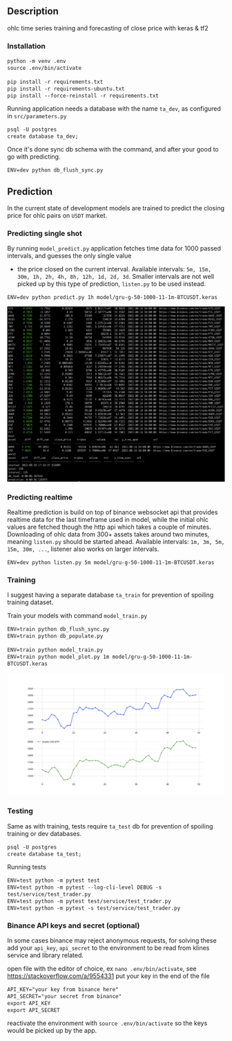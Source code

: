 ## Description

ohlc time series training and forecasting of close price with keras & tf2

### Installation

```
python -m venv .env
source .env/bin/activate

pip install -r requirements.txt
pip install -r requirements-ubuntu.txt
pip install --force-reinstall -r requirements.txt
```

Running application needs a database with the name `ta_dev`, as configured in `src/parameters.py`

```
psql -U postgres
create database ta_dev;
```

Once it's done sync db schema with the command, and after your good to go with predicting.

```
ENV=dev python db_flush_sync.py
```

## Prediction

In the current state of development models are trained to predict the closing price for ohlc pairs on `USDT` market.

### Predicting single shot

By running `model_predict.py` application fetches time data for 1000 passed intervals, and guesses the only single value
- the price closed on the current interval. Available intervals: `5m, 15m, 30m, 1h, 2h, 4h, 8h, 12h, 1d, 2d, 3d`.
Smaller intervals are not well picked up by this type of prediction, `listen.py` to be used instead.

```
ENV=dev python predict.py 1h model/gru-g-50-1000-11-1m-BTCUSDT.keras
```

![model predict](doc/mode_predict.png)

### Predicting realtime

Realtime prediction is build on top of binance websocket api that provides realtime data for the last timeframe used in
model, while the initial ohlc values are fetched though the http api which takes a couple of minutes. Downloading of
ohlc data from 300+ assets takes around two minutes, meaning `listen.py` should be started ahead. Available
intervals: `1m, 3m, 5m, 15m, 30m, ...`, listener also works on larger intervals.

```
ENV=dev python listen.py 5m model/gru-g-50-1000-11-1m-BTCUSDT.keras
```

### Training

I suggest having a separate database `ta_train` for prevention of spoiling training dataset.

Train your models with command `model_train.py`

```
ENV=train python db_flush_sync.py
ENV=train python db_populate.py

ENV=train python model_train.py
ENV=train python model_plot.py 1m model/gru-g-50-1000-11-1m-BTCUSDT.keras

```

![model plot](doc/model_plot.png)

### Testing

Same as with training, tests require `ta_test` db for prevention of spoiling training or dev databases.

```
psql -U postgres
create database ta_test;
``` 

Running tests

```
ENV=test python -m pytest test
ENV=test python -m pytest --log-cli-level DEBUG -s test/service/test_trader.py
ENV=test python -m pytest test/service/test_trader.py
ENV=test python -m pytest -s test/service/test_trader.py

```

### Binance API keys and secret (optional)

In some cases binance may reject anonymous requests, for solving these add your `api_key`, `api_secret` to the
environment to be read from klines service and library related.

open file with the editor of choice, ex `nano .env/bin/activate`, see https://stackoverflow.com/a/9554331
put your key in the end of the file

```
API_KEY="your key from binance here"
API_SECRET="your secret from binance"
export API_KEY
export API_SECRET
```

reactivate the environment with `source .env/bin/activate` so the keys would be picked up by the app.
